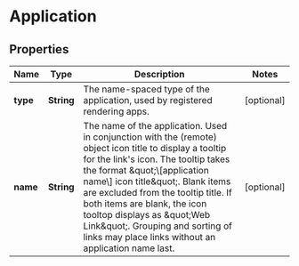 # Application

## Properties
Name | Type | Description | Notes
------------ | ------------- | ------------- | -------------
**type** | **String** | The name-spaced type of the application, used by registered rendering apps. |  [optional]
**name** | **String** | The name of the application. Used in conjunction with the (remote) object icon title to display a tooltip for the link&#x27;s icon. The tooltip takes the format \&quot;\\[application name\\] icon title\&quot;. Blank items are excluded from the tooltip title. If both items are blank, the icon tooltop displays as \&quot;Web Link\&quot;. Grouping and sorting of links may place links without an application name last. |  [optional]
